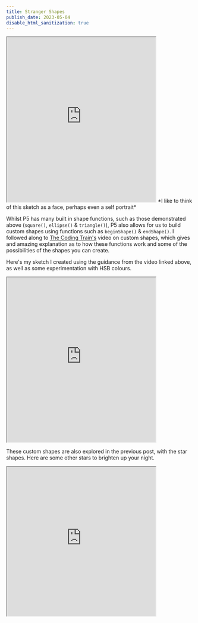 ```yaml
---
title: Stranger Shapes 
publish_date: 2023-05-04
disable_html_sanitization: true
---
```


<iframe width = "400" height= "442" src="https://editor.p5js.org/kirstinmeows/full/ha5-ClAy7"></iframe>
*I like to think of this sketch as a face, perhaps even a self portrait* 

Whilst P5 has many built in shape functions, such as those demonstrated above (`square()`, `ellipse()` & `triangle()`), P5 also allows for us to build custom shapes using functions such as `beginShape()` & `endShape()`.
I followed along to [The Coding Train's](https://www.youtube.com/watch?v=76fiD5DvzeQ) video on custom shapes, which gives and amazing explanation as to how these functions work and some of the possibilities of the shapes you can create.

Here's my sketch I created using the guidance from the video linked above, as well as some experimentation with HSB colours.
<iframe width="400" height="442" src="https://editor.p5js.org/kirstinmeows/full/5Ev5FxtQq"></iframe> 

These custom shapes are also explored in the previous post, with the star shapes.  Here are some other stars to brighten up your night. 
<iframe width = "400" height = "400" src="https://editor.p5js.org/kirstinmeows/full/oBylHxa_9"></iframe>
